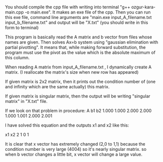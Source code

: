 You should compile the cpp file with writing into terminal "g++ ozgur-kara-main.cpp -o main.exe". It makes an exe file of the cpp. Then you can run this exe file,
command line arguments are "main.exe input_A_filename.txt input_b_filename.txt" and output will be "X.txt" (you should write in this form to terminal)

This program is basically read the A matrix and b vector from files whose names are given. Then solves Ax=b system using "gaussian elimination with
partial pivotting". It means that, while making forward substitution, the program must use the pivot as the value which is the absolute
maximum of this column.

When reading A matrix from input_A_filename.txt , I dynamically create A matrix. (I reallocate the matrix's size when new row has appeared)

If given matrix is 2x2 matrix, then it prints out the condition number of (one and infinity which are the same actually) this matrix.

If given matrix is singular matrix, then the output will be writing "singular matrix" in "X.txt" file.

If we look on that problem in procedure:
     A                    b1       b2
1.000 1.000             2.000    2.000
1.000 1.001             2.000    2.001

I have solved this equation and the outputs x1 and x2 like this:

   x1    x2
   2     1
   0     1

It is clear that x vector has extremely changed (2,0 to 1,1) because the condition number is very large (4004) so it's nearly singular matrix. so when
b vector changes a little bit, x vector will change a large value.
